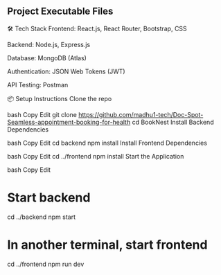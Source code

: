
## Project Executable Files 
🛠️ Tech Stack
Frontend: React.js, React Router, Bootstrap, CSS

Backend: Node.js, Express.js

Database: MongoDB (Atlas)

Authentication: JSON Web Tokens (JWT)

API Testing: Postman

📦 Setup Instructions
Clone the repo

bash
Copy
Edit
git clone https://github.com/madhu1-tech/Doc-Spot-Seamless-appointment-booking-for-health
cd BookNest
Install Backend Dependencies

bash
Copy
Edit
cd backend
npm install
Install Frontend Dependencies

bash
Copy
Edit
cd ../frontend
npm install
Start the Application

bash
Copy
Edit
# Start backend
cd ../backend
npm start

# In another terminal, start frontend
cd ../frontend
npm run dev
